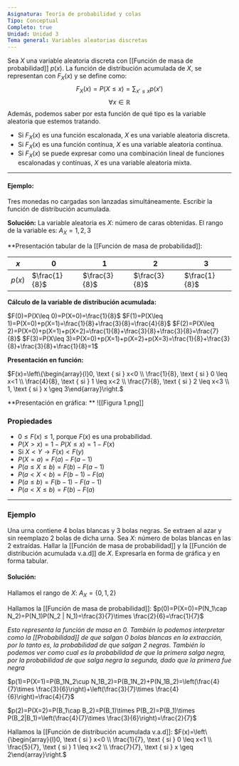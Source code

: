 ```yaml
---
Asignatura: Teoría de probabilidad y colas
Tipo: Conceptual
Completo: true
Unidad: Unidad 3
Tema general: Variables aleatorias discretas
---
```

Sea $X$ una variable aleatoria discreta con [[Función de masa de probabilidad]] $p(x)$. La función de distribución acumulada de $X$, se representan con $F_X(x)$ y se define como:
$$F_X(x)=P(X\leq x)=\sum_{x'\leq x}p(x')$$ $$\forall x \in \mathbb R$$
Además, podemos saber por esta función de qué tipo es la variable aleatoria que estemos tratando.
- Si $F_X(x)$ es una función escalonada, $X$ es una variable aleatoria discreta. 
- Si $F_X(x)$ es una función contínua, $X$ es una variable aleatoria contínua.
- Si $F_X(x)$ se puede expresar como una combinación lineal de funciones escalonadas y contínuas, $X$ es una variable aleatoria mixta. 

---
#### Ejemplo:
Tres monedas no cargadas son lanzadas simultáneamente. Escribir la función de distribución acumulada.

**Solución:** 
La variable aleatoria es $X$: número de caras obtenidas.
El rango de la variable es: $A_X={1,2,3}$

**Presentación tabular de la [[Función de masa de probabilidad]]:

| $x$    | 0   | 1   | 2   | 3   |
| ---- | --- | --- | --- | --- |
| $p(x)$ |  $\frac{1}{8}$   |  $\frac{3}{8}$   |  $\frac{3}{8}$   |  $\frac{1}{8}$   |

**Cálculo de la variable de distribución acumulada:**

$F(0)=P(X\leq 0)=P(X=0)=\frac{1}{8}$
$F(1)=P(X\leq 1)=P(X=0)+p(X=1)=\frac{1}{8}+\frac{3}{8}=\frac{4}{8}$
$F(2)=P(X\leq 2)=P(X=0)+p(X=1)+p(X=2)=\frac{1}{8}+\frac{3}{8}+\frac{3}{8}=\frac{7}{8}$
$F(3)=P(X\leq 3)=P(X=0)+p(X=1)+p(X=2)+p(X=3)=\frac{1}{8}+\frac{3}{8}+\frac{3}{8}+\frac{1}{8}=1$

**Presentación en función:**

$F(x)=\left\{\begin{array}{l}0, \text { si } x<0 \\ \frac{1}{8}, \text { si } 0 \leq x<1 \\ \frac{4}{8}, \text { si } 1 \leq x<2 \\ \frac{7}{8}, \text { si } 2 \leq x<3 \\ 1, \text { si } x \geq 3\end{array}\right.$

**Presentación en gráfica: **
![[Figura 1.png]]


### Propiedades

- $0\leq F(x)\leq 1$, porque $F(x)$ es una probabilidad.
- $P(X>x)=1-P(X\leq x)=1-F(x)$
- Si $X<Y \longrightarrow F(x)<F(y)$
- $P(X=a)=F(a)-F(a-1)$
- $P(a\leq X \leq b)=F(b)-F(a-1)$
- $P(a<X<b)=F(b-1)-F(a)$
- $P(a\leq b) = F(b-1)-F(a-1)$
- $P(a<X\leq b)=F(b)-F(a)$

---
### Ejemplo
Una urna contiene 4 bolas blancas y 3 bolas negras. Se extraen al azar y sin reemplazo 2 bolas de dicha urna. Sea $X$: número de bolas blancas en las 2 extraídas. Hallar la [[Función de masa de probabilidad]] y la [[Función de distribución acumulada v.a.d]] de $X$. Expresarla en forma de gráfica y en forma tabular. 

#### Solución:
Hallamos el rango de $X$:
$A_X=\{0,1,2\}$

Hallamos la [[Función de masa de probabilidad]]:
$p(0)=P(X=0)=P(N_1\cap N_2)=P(N_1)P(N_2 | N_1)=\frac{3}{7}\times \frac{2}{6}=\frac{1}{7}$

*Esto representa la función de masa en 0. También lo podemos interpretar como la [[Probabilidad]] de que salgan 0 bolas blancas en la extracción, por lo tanto es, la probabilidad de que salgan 2 negras.
También lo podemos ver como cual es la probabilidad de que la primera salga negra, por la probabilidad de que salga negra la segunda, dado que la primera fue negra*

$p(1)=P(X=1)=P(B_1N_2\cup N_1B_2)=P(B_1N_2)+P(N_1B_2)=\left(\frac{4}{7}\times \frac{3}{6}\right)+\left(\frac{3}{7}\times \frac{4}{6}\right)=\frac{4}{7}$

$p(2)=P(X=2)=P(B_1\cap B_2)=P(B_1)\times P(B_2)=P(B_1)\times P(B_2|B_1)=\left(\frac{4}{7}\times \frac{3}{6}\right)=\frac{2}{7}$


Hallamos la [[Función de distribución acumulada v.a.d]]:
$F(x)=\left\{\begin{array}{l}0, \text { si } x<0 \\ \frac{1}{7}, \text { si } 0 \leq x<1 \\ \frac{5}{7}, \text { si } 1 \leq x<2 \\ \frac{7}{7}, \text { si } x \geq 2\end{array}\right.$
